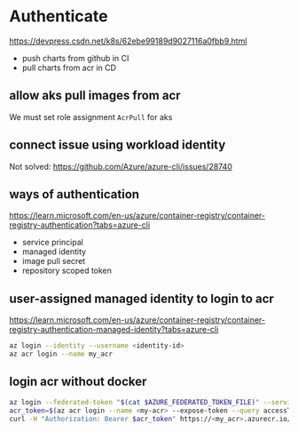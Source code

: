 # Authenticate

https://devpress.csdn.net/k8s/62ebe99189d9027116a0fbb9.html
- push charts from github in CI
- pull charts from acr in CD

## allow aks pull images from acr
We must set role assignment `AcrPull` for aks

## connect issue using workload identity
Not solved: https://github.com/Azure/azure-cli/issues/28740

## ways of authentication
https://learn.microsoft.com/en-us/azure/container-registry/container-registry-authentication?tabs=azure-cli
- service principal
- managed identity
- image pull secret
- repository scoped token

## user-assigned managed identity to login to acr
https://learn.microsoft.com/en-us/azure/container-registry/container-registry-authentication-managed-identity?tabs=azure-cli
```sh
az login --identity --username <identity-id>
az acr login --name my_acr
```

## login acr without docker
```sh
az login --federated-token "$(cat $AZURE_FEDERATED_TOKEN_FILE)" --service-principal -u $AZURE_CLIENT_ID -t $AZURE_TENANT_ID
acr_token=$(az acr login --name <my-acr> --expose-token --query accessToken -o tsv)
curl -H "Authorization: Bearer $acr_token" https://<my_acr>.azurecr.io/v2/_catalog # api call using token
```
